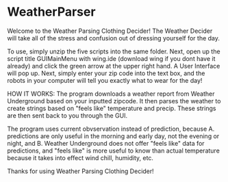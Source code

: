 # WeatherParser

Welcome to the Weather Parsing Clothing
Decider! The Weather Decider will take
all of the stress and confusion out of
dressing yourself for the day. 

To use, simply unzip the five scripts 
into the same folder. Next, open up the
script title GUIMainMenu with wing.ide
(download wing if you dont have it already)
and click the green arrow at the upper
right hand. A User Interface will pop up.
Next, simply enter your zip code into 
the text box, and the robots in your
computer will tell you exactly what
to wear for the day!

HOW IT WORKS:
The program downloads a weather report
from Weather Underground based on your
inputted zipcode. It then parses the 
weather to create strings based on
"feels like" temperature and precip. These
strings are then sent back to you through
the GUI.

The program uses current obvservation instead
of prediction, because A. predictions are only
useful in the morning and early day, not the 
evening or night, and B. Weather Underground
does not offer "feels like" data for predictions,
and "feels like" is more useful to know than
actual temperature because it takes into effect
wind chill, humidity, etc.


Thanks for using Weather Parsing Clothing Decider!
